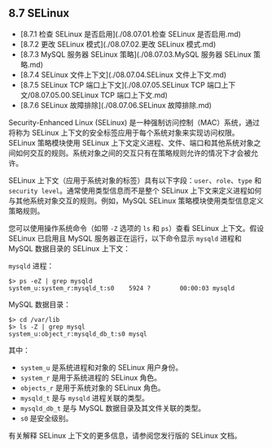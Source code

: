 ## 8.7 SELinux

- [8.7.1 检查 SELinux 是否启用](./08.07.01.检查 SELinux 是否启用.md)
- [8.7.2 更改 SELinux 模式](./08.07.02.更改 SELinux 模式.md)
- [8.7.3 MySQL 服务器 SELinux 策略](./08.07.03.MySQL 服务器 SELinux 策略.md)
- [8.7.4 SELinux 文件上下文](./08.07.04.SELinux 文件上下文.md)
- [8.7.5 SELinux TCP 端口上下文](./08.07.05.SELinux TCP 端口上下文/08.07.05.00.SELinux TCP 端口上下文.md)
- [8.7.6 SELinux 故障排除](./08.07.06.SELinux 故障排除.md)

Security-Enhanced Linux (SELinux) 是一种强制访问控制（MAC）系统，通过将称为 SELinux 上下文的安全标签应用于每个系统对象来实现访问权限。SELinux 策略模块使用 SELinux 上下文定义进程、文件、端口和其他系统对象之间如何交互的规则。系统对象之间的交互只有在策略规则允许的情况下才会被允许。

SELinux 上下文（应用于系统对象的标签）具有以下字段：`user`、`role`、`type` 和 `security level`。通常使用类型信息而不是整个 SELinux 上下文来定义进程如何与其他系统对象交互的规则。例如，MySQL SELinux 策略模块使用类型信息定义策略规则。

您可以使用操作系统命令（如带 `-Z` 选项的 `ls` 和 `ps`）查看 SELinux 上下文。假设 SELinux 已启用且 MySQL 服务器正在运行，以下命令显示 `mysqld` 进程和 MySQL 数据目录的 SELinux 上下文：

`mysqld` 进程：
```shell
$> ps -eZ | grep mysqld
system_u:system_r:mysqld_t:s0    5924 ?        00:00:03 mysqld
```
MySQL 数据目录：
```shell
$> cd /var/lib
$> ls -Z | grep mysql
system_u:object_r:mysqld_db_t:s0 mysql
```
其中：

- `system_u` 是系统进程和对象的 SELinux 用户身份。
- `system_r` 是用于系统进程的 SELinux 角色。
- `objects_r` 是用于系统对象的 SELinux 角色。
- `mysqld_t` 是与 `mysqld` 进程关联的类型。
- `mysqld_db_t` 是与 MySQL 数据目录及其文件关联的类型。
- `s0` 是安全级别。

有关解释 SELinux 上下文的更多信息，请参阅您发行版的 SELinux 文档。